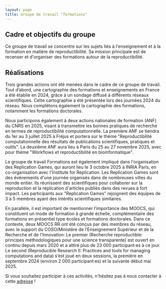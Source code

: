 ```yaml
---
layout: page
title: Groupe de travail "formations"
---
```


## Cadre et objectifs du groupe

Ce groupe de travail se concentre sur les sujets liés à l'enseignement et à la formation en matière de reproductibilité. Sa mission principale est de recenser et d'organiser des formations autour de la reproductibilité.


## Réalisations

Trois grandes actions ont été menées dans le cadre de ce groupe de travail. Tout d’abord, une cartographie des formations et enseignements en France a été établie en 2024, grâce à un sondage diffusé à différents réseaux scientifiques. Cette cartographie a été présentée lors des journées 2024 du réseau.
Nous complétons également la cartographie des formations, notamment les formations doctorales.

Nous participons également à deux actions nationales de formation (ANF) du CNRS en 2025, visant à transmettre les bonnes pratiques de recherche en termes de reproductibilité computationnelle. La première ANF se tiendra du 1er au 3 juillet 2025 à Fréjus et portera sur le thème "Reproductibilité computationnelle des résultats de publications scientifiques, pratiques et outils". La deuxième ANF aura lieu à Paris du 25 au 27 novembre 2025, avec pour thème "Workflows et reproductibilité en bioinformatique".

Le groupe de travail Formations est également impliqué dans l'organisation des Replication Games, qui auront lieu le 3 octobre 2025 à INRIA Paris, en co-organisation avec l'Institute for Replication. Les Replication Games sont des événements d'une journée organisés dans de nombreuses villes du monde entier. Ils réunissent des scientifiques pour collaborer sur la reproduction et la réplication d'articles publiés dans des revues à fort impact. Les participants aux "Replication Games" rejoignent des équipes de 3 à 5 membres ayant des intérêts scientifiques similaires.

En parallèle, il est important de mentionner l’importance des MOOCS, qui constituent un mode de formation à grande échelle, complémentaire des formations en présentiel type écoles et formations doctorales. Dans ce contexte, deux MOOCS RR ont été conçus par des membres du réseau, avec le support du COSO/Ministère de l’Enseignement Supérieur et de la Recherche et de l'Innovation: Le premier (Recherche reproductible: principes méthodologiques pour une science transparente) est ouvert en continu depuis mars 2020 et a attiré plus de 23 000 participant·es à ce jour. Le second (Reproducible Research II: Practices and tools for managing computations and data) s’est joué en deux sessions, la première en septembre 2024 (environ 2 000 participant·es) et la suivante début mai 2025.

Si vous souhaitez participer à ces activités, n'hésitez pas à nous contacter à cette [adresse](mailto:recherche-reproductible-formation@groupes.renater.fr) !
